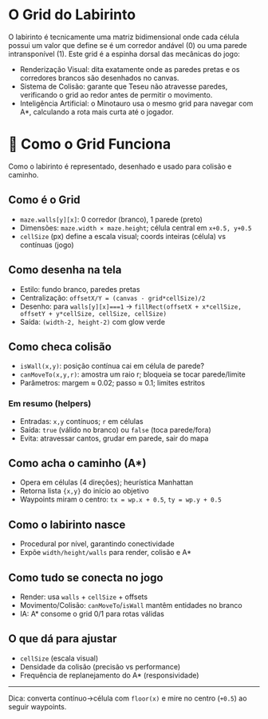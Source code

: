 # O Grid do Labirinto

O labirinto é tecnicamente uma matriz bidimensional onde cada célula possui um valor que define se é um corredor andável (0) ou uma parede intransponível (1). Este grid é a espinha dorsal das mecânicas do jogo:

- Renderização Visual: dita exatamente onde as paredes pretas e os corredores brancos são desenhados no canvas.
- Sistema de Colisão: garante que Teseu não atravesse paredes, verificando o grid ao redor antes de permitir o movimento.
- Inteligência Artificial: o Minotauro usa o mesmo grid para navegar com A*, calculando a rota mais curta até o jogador.


# 🧱 Como o Grid Funciona

Como o labirinto é representado, desenhado e usado para colisão e caminho.

## Como é o Grid

- `maze.walls[y][x]`: 0 corredor (branco), 1 parede (preto)
- Dimensões: `maze.width × maze.height`; célula central em `x+0.5, y+0.5`
- `cellSize` (px) define a escala visual; coords inteiras (célula) vs contínuas (jogo)

## Como desenha na tela

- Estilo: fundo branco, paredes pretas
- Centralização: `offsetX/Y = (canvas - grid*cellSize)/2`
- Desenho: para `walls[y][x]===1` → `fillRect(offsetX + x*cellSize, offsetY + y*cellSize, cellSize, cellSize)`
- Saída: `(width-2, height-2)` com glow verde

## Como checa colisão

- `isWall(x,y)`: posição contínua cai em célula de parede?
- `canMoveTo(x,y,r)`: amostra um raio r; bloqueia se tocar parede/limite
- Parâmetros: margem ≈ 0.02; passo ≈ 0.1; limites estritos

### Em resumo (helpers)
- Entradas: `x,y` contínuos; `r` em células
- Saída: `true` (válido no branco) ou `false` (toca parede/fora)
- Evita: atravessar cantos, grudar em parede, sair do mapa

## Como acha o caminho (A*)

- Opera em células (4 direções); heurística Manhattan
- Retorna lista `{x,y}` do início ao objetivo
- Waypoints miram o centro: `tx = wp.x + 0.5`, `ty = wp.y + 0.5`

## Como o labirinto nasce

- Procedural por nível, garantindo conectividade
- Expõe `width/height/walls` para render, colisão e A*

## Como tudo se conecta no jogo

- Render: usa `walls` + `cellSize` + offsets
- Movimento/Colisão: `canMoveTo`/`isWall` mantêm entidades no branco
- IA: A* consome o grid 0/1 para rotas válidas

## O que dá para ajustar

- `cellSize` (escala visual)
- Densidade da colisão (precisão vs performance)
- Frequência de replanejamento do A* (responsividade)

---

Dica: converta contínuo→célula com `floor(x)` e mire no centro (`+0.5`) ao seguir waypoints.
